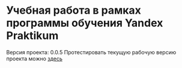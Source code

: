 # Учебная работа в рамках программы обучения Yandex Praktikum

Версия проекта: 0.0.5
Протестировать текущую рабочую версию проекта можно [здесь][link]

[link]:https://a-ishere.github.io/